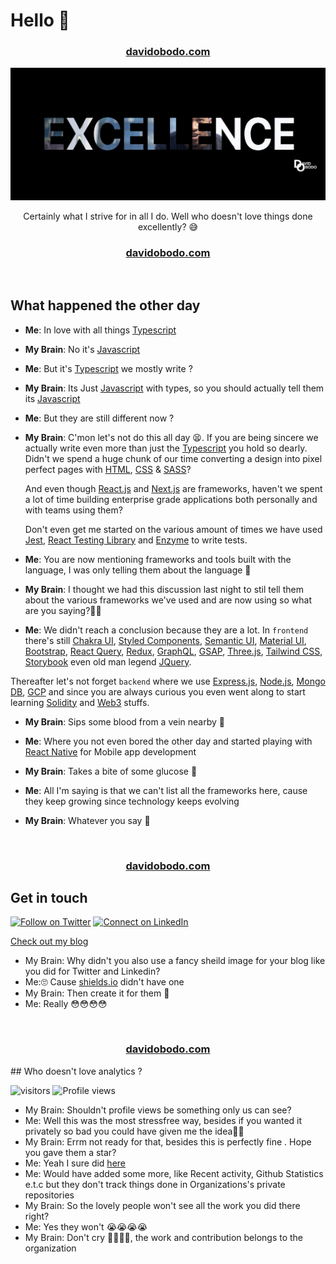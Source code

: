 <h1 >Hello 👋</h1>
<h3 align='center'><strong><a href="https://ahmad-sawalqeh.github.io/my_resume/" target="_blank">davidobodo.com</a></strong></h3>

<p align="center">
<img src="excellence.png" />
</p>

<p align="center">Certainly what I strive for in all I do. Well who doesn't love things done excellently? 😅</p>

<h3 align='center'><strong><a href="https://ahmad-sawalqeh.github.io/my_resume/" target="_blank">davidobodo.com</a></strong></h3>
&nbsp;

## What happened the other day

- **Me**: In love with all things [Typescript](https://www.typescriptlang.org)
- **My Brain**: No it's [Javascript](https://en.wikipedia.org/wiki/JavaScript)
- **Me**: But it's [Typescript](https://www.typescriptlang.org) we mostly write ?
- **My Brain**: Its Just [Javascript](https://en.wikipedia.org/wiki/JavaScript) with types, so you should actually tell them its [Javascript](https://en.wikipedia.org/wiki/JavaScript)
- **Me**: But they are still different now ?
- **My Brain**: C'mon let's not do this all day 😫. If you are being sincere we actually write even more than just the [Typescript](https://www.typescriptlang.org) you hold so dearly.
  Didn't we spend a huge chunk of our time converting a design into pixel perfect pages with [HTML](https://en.wikipedia.org/wiki/HTML), [CSS](https://en.wikipedia.org/wiki/CSS) & [SASS](https://sass-lang.com/)?

  And even though [React.js](https://reactjs.org/) and [Next.js](https://nextjs.org/) are frameworks, haven't we spent a lot of time building enterprise grade applications both personally and with teams using them?

  Don't even get me started on the various amount of times we have used [Jest](https://jestjs.io/), [React Testing Library](https://testing-library.com/) and [Enzyme](https://www.npmjs.com/package/enzyme) to write tests.

- **Me**: You are now mentioning frameworks and tools built with the language, I was only telling them about the language 😤
- **My Brain**: I thought we had this discussion last night to stil tell them about the various frameworks we've used and are now using so what are you saying?🤦🏽
- **Me**: We didn't reach a conclusion because they are a lot. In `frontend` there's still [Chakra UI](https://chakra-ui.com/), [Styled Components](https://styled-components.com/), [Semantic UI](https://semantic-ui.com/), [Material UI](https://mui.com/), [Bootstrap](https://getbootstrap.com/), [React Query](https://tanstack.com/query/v4/docs/overview), [Redux](https://redux.js.org/), [GraphQL](https://graphql.org/), [GSAP](https://greensock.com/gsap/), [Three.js](https://threejs.org/), [Tailwind CSS](https://tailwindcss.com/), [Storybook](https://storybook.js.org/) even old man legend [JQuery](https://jquery.com/).

Thereafter let's not forget `backend` where we use [Express.js](https://expressjs.com/), [Node.js](https://nodejs.org/en/), [Mongo DB](https://www.mongodb.com/), [GCP](https://cloud.google.com/) and since you are always curious you even went along to start learning [Solidity](https://docs.soliditylang.org/) and [Web3](https://en.wikipedia.org/wiki/Web3) stuffs.

- **My Brain**: Sips some blood from a vein nearby 🥤

- **Me**: Where you not even bored the other day and started playing with [React Native](https://reactnative.dev/) for Mobile app development

- **My Brain**: Takes a bite of some glucose 🍗

- **Me**: All I'm saying is that we can't list all the frameworks here, cause they keep growing since technology keeps evolving
- **My Brain**: Whatever you say 😤

&nbsp;

<h3 align='center'><strong><a href="https://ahmad-sawalqeh.github.io/my_resume/" target="_blank">davidobodo.com</a></strong></h3>

## Get in touch

[![Follow on Twitter](https://img.shields.io/badge/--twitter?label=Twitter&logo=Twitter&style=social)](https://twitter.com/phitGeek) [![Connect on LinkedIn](https://img.shields.io/badge/--linkedin?label=LinkedIn&logo=LinkedIn&style=social)](https://www.linkedin.com/in/david-obodo-998786174)

[Check out my blog](https://blog.davidobodo.com/)

- My Brain: Why didn't you also use a fancy sheild image for your blog like you did for Twitter and Linkedin?
- Me:🙄 Cause [shields.io](https://shields.io/) didn't have one
- My Brain: Then create it for them 😤
- Me: Really 😳😳😳😳

&nbsp;

<h3 align='center'><strong><a href="https://ahmad-sawalqeh.github.io/my_resume/" target="_blank">davidobodo.com</a></strong></h3>
## Who doesn't love analytics ?

![visitors](https://visitor-badge.laobi.icu/badge?page_id=davidobodo.davidobodo)
![Profile views](https://gpvc.arturio.dev/davidobodo)

- My Brain: Shouldn't profile views be something only us can see?
- Me: Well this was the most stressfree way, besides if you wanted it privately so bad you could have given me the idea🤷🏽
- My Brain: Errm not ready for that, besides this is perfectly fine . Hope you gave them a star?
- Me: Yeah I sure did [here](https://github.com/hehuapei/visitor-badge)
- Me: Would have added some more, like Recent activity, Github Statistics e.t.c but they don't track things done in Organizations's private repositories
- My Brain: So the lovely people won't see all the work you did there right?
- Me: Yes they won't 😭😭😭😭
- My Brain: Don't cry 🤣🤣🤣🤣, the work and contribution belongs to the organization
